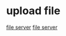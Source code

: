 # upload file

[file server](https://www.hwholiday.com/2020/file_storage/)
[file server](https://github.com/hwholiday/file_storage)
